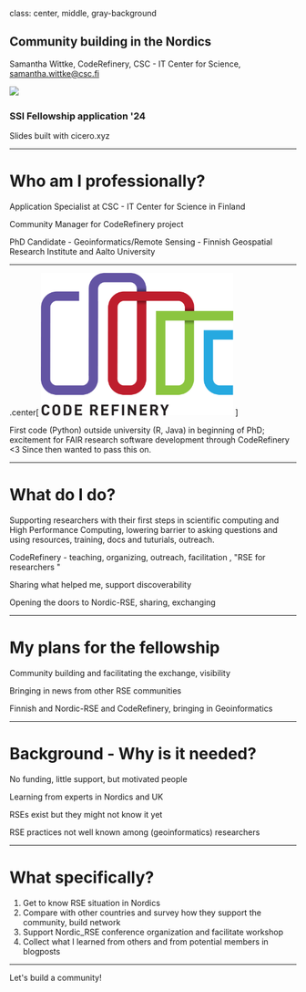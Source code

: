 class: center, middle, gray-background



## Community building in the Nordics

Samantha Wittke, CodeRefinery, CSC - IT Center for Science,
samantha.wittke@csc.fi

![](https://i.creativecommons.org/l/by/4.0/88x31.png)

### SSI Fellowship application '24

Slides built with cicero.xyz

---

# Who am I professionally?

Application Specialist at CSC - IT Center for Science in Finland

Community Manager for CodeRefinery project

PhD Candidate - Geoinformatics/Remote Sensing - Finnish Geospatial Research Institute and Aalto University

---

.center[
<img src="img/coderefinery.png"
     alt="CodeRefinery logo"
     style="height: 250px;"/>
]

First code (Python) outside university (R, Java) in beginning of PhD; excitement for FAIR research software development through CodeRefinery <3 Since then wanted to pass this on.

---

# What do I do?

Supporting researchers with their first steps in scientific computing and High Performance Computing, lowering barrier to asking questions and using resources, training, docs and tuturials, outreach.

CodeRefinery - teaching, organizing, outreach, facilitation , "RSE for researchers "

Sharing what helped me, support discoverability

Opening the doors to Nordic-RSE, sharing, exchanging

---

# My plans for the fellowship

Community building and facilitating the exchange, visibility

Bringing in news from other RSE communities

Finnish and Nordic-RSE and CodeRefinery, bringing in Geoinformatics

---

# Background - Why is it needed?

No funding, little support, but motivated people

Learning from experts in Nordics and UK

RSEs exist but they might not know it yet

RSE practices not well known among (geoinformatics) researchers 

---

# What specifically?

1. Get to know RSE situation in Nordics 
2. Compare with other countries and survey how they support the community,  build network
3. Support Nordic_RSE conference organization and facilitate workshop
4. Collect what I learned from others and from potential members in blogposts

---

Let's build a community!

